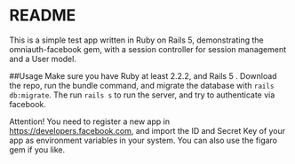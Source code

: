 # README

This is a simple test app written in Ruby on Rails 5, demonstrating the omniauth-facebook gem, with a session controller for session management and a User model.

##Usage
Make sure you have Ruby at least 2.2.2, and Rails 5 . Download the repo, run the bundle command, and migrate the database with ``` rails db:migrate ```. The run ``` rails s ``` to run the server, and try to authenticate via facebook.

Attention! You need to register a new app in https://developers.facebook.com, and import the ID and Secret Key of your app as environment variables in your system. You can also use the figaro gem if you like.
